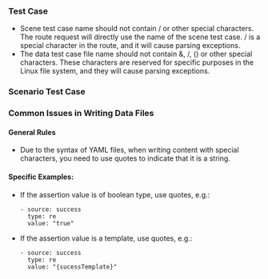 ### Test Case

- Scene test case name should not contain / or other special characters. The route request will directly use the name of the scene test case. / is a special character in the route, and it will cause parsing exceptions.
- The data test case file name should not contain &, /, () or other special characters. These characters are reserved for specific purposes in the Linux file system, and they will cause parsing exceptions.

### Scenario Test Case

### Common Issues in Writing Data Files

#### General Rules
- Due to the syntax of YAML files, when writing content with special characters, you need to use quotes to indicate that it is a string.

#### Specific Examples:
- If the assertion value is of boolean type, use quotes, e.g.:
  ```
  - source: success
    type: re
    value: "true"
  ```
- If the assertion value is a template, use quotes, e.g.:
  ```
  - source: success
    type: re
    value: "{sucessTemplate}"
  ```